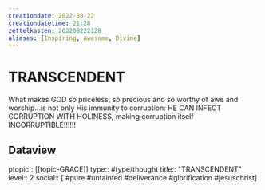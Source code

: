 ```yaml
---
creationdate: 2022-08-22
creationdatetime: 21:28
zettelkasten: 202208222128
aliases: [Inspiring, Awesome, Divine]
---
```

# TRANSCENDENT
What makes GOD so priceless, so precious and so worthy of awe and worship…is not only His immunity to corruption: HE CAN INFECT CORRUPTION WITH HOLINESS, making corruption itself INCORRUPTIBLE!!!!!!

## Dataview
ptopic:: [[topic-GRACE]]
type:: #type/thought
title:: "TRANSCENDENT"
level:: 2
social:: [ #pure #untainted #deliverance #glorification #jesuschrist]